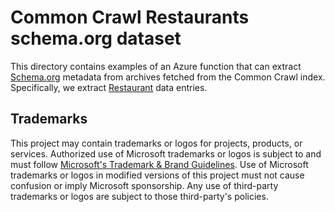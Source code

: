 # Common Crawl Restaurants schema.org dataset

This directory contains examples of an Azure function that can extract [Schema.org](https://schema.org/) metadata from archives fetched from the Common Crawl index. Specifically, we extract [Restaurant](https://schema.org/Restaurant) data entries.

## Trademarks

This project may contain trademarks or logos for projects, products, or services.
Authorized use of Microsoft trademarks or logos is subject to and must follow
[Microsoft's Trademark & Brand Guidelines](https://www.microsoft.com/en-us/legal/intellectualproperty/trademarks/usage/general).
Use of Microsoft trademarks or logos in modified versions of this project
must not cause confusion or imply Microsoft sponsorship.
Any use of third-party trademarks or logos are subject to those third-party's policies.
